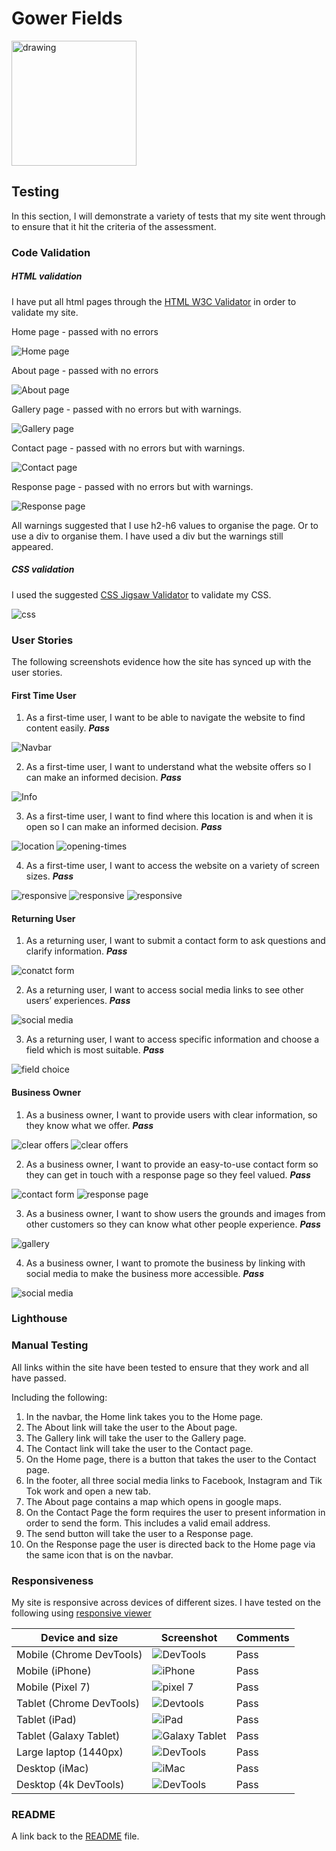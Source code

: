 # Gower Fields

<img src="documentation/gower-fields.png" alt="drawing" width="200"/>

## Testing

In this section, I will demonstrate a variety of tests that my site went through to ensure that it hit the criteria of the assessment.

### Code Validation

##### HTML validation

I have put all html pages through the [HTML W3C Validator](https://validator.w3.org) in order to validate my site.

Home page - passed with no errors

![Home page](documentation/html-validation-1.png)

About page - passed with no errors

![About page](documentation/html-validation-2.png)

Gallery page - passed with no errors but with warnings.

![Gallery page](documentation/html-validation-3.png)

Contact page - passed with no errors but with warnings.

![Contact page](documentation/html-validation-4.png)

Response page - passed with no errors but with warnings.

![Response page](documentation/html-validation-5.png)

All warnings suggested that I use h2-h6 values to organise the page. Or to use a div to organise them. I have used a div but the warnings still appeared.

##### CSS validation

I used the suggested [CSS Jigsaw Validator](https://jigsaw.w3.org/css-validator) to validate my CSS.

![css](documentation/css-validation.png)

### User Stories

The following screenshots evidence how the site has synced up with the user stories.

#### First Time User

1. As a first-time user, I want to be able to navigate the website to find content easily. ***Pass***

![Navbar](documentation/navbar.png)

2. As a first-time user, I want to understand what the website offers so I can make an informed decision. ***Pass***

![Info](documentation/user-stories/user-story-2.png)

3. As a first-time user, I want to find where this location is and when it is open so I can make an informed decision. ***Pass***

![location](documentation/user-stories/user-story-3.png)
![opening-times](documentation/user-stories/user-story-3-1.png)

4. As a first-time user, I want to access the website on a variety of screen sizes. ***Pass***

![responsive](documentation/user-stories/user-story-4.png)
![responsive](documentation/user-stories/user-story-4-1.png)
![responsive](documentation/user-stories/user-story-4-2.png)

#### Returning User

1. As a returning user, I want to submit a contact form to ask questions and clarify information. ***Pass***

![conatct form](documentation/user-stories/user-story-5.png)

2. As a returning user, I want to access social media links to see other users’ experiences. ***Pass***

![social media](documentation/user-stories/user-story-6.png)

3. As a returning user, I want to access specific information and choose a field which is most suitable. ***Pass***

![field choice](documentation/user-stories/user-story-7.png)

#### Business Owner

1. As a business owner, I want to provide users with clear information, so they know what we offer. ***Pass***

![clear offers](documentation/user-stories/user-story-8.png)
![clear offers](documentation/user-stories/user-story-2.png)

2. As a business owner, I want to provide an easy-to-use contact form so they can get in touch with a response page so they feel valued. ***Pass***

![contact form](documentation/user-stories/user-story-9.png)
![response page](documentation/user-stories/user-story-9-1.png)

3. As a business owner, I want to show users the grounds and images from other customers so they can know what other people experience. ***Pass***

![gallery](documentation/user-stories/user-story-10.png)

4. As a business owner, I want to promote the business by linking with social media to make the business more accessible. ***Pass***

![social media](documentation/user-stories/user-story-6.png)

### Lighthouse

### Manual Testing

All links within the site have been tested to ensure that they work and all have passed.

Including the following:

1. In the navbar, the Home link takes you to the Home page.
2. The About link will take the user to the About page.
3. The Gallery link will take the user to the Gallery page.
4. The Contact link will take the user to the Contact page.
5. On the Home page, there is a button that takes the user to the Contact page.
6. In the footer, all three social media links to Facebook, Instagram and Tik Tok work and open a new tab.
7. The About page contains a map which opens in google maps.
8. On the Contact Page the form requires the user to present information in order to send the form. This includes a valid email address.
9. The send button will take the user to a Response page.
10. On the Response page the user is directed back to the Home page via the same icon that is on the navbar.

### Responsiveness

My site is responsive across devices of different sizes. I have tested on the following using [responsive viewer](https://responsiveviewer.org/)

| Device and size | Screenshot | Comments
| --- | --- | --- |
| Mobile (Chrome DevTools) | ![DevTools](documentation/responsiveness/mobile-home.png) | Pass |
| Mobile (iPhone) | ![iPhone](documentation/responsiveness/iPhone.png) | Pass |
| Mobile (Pixel 7) | ![pixel 7](documentation/responsiveness/pixel-7-pro.png) | Pass |
| Tablet (Chrome DevTools) | ![Devtools](documentation/responsiveness/tablet-about.png) | Pass |
| Tablet (iPad) | ![iPad](documentation/responsiveness/ipad-about.png) | Pass |
| Tablet (Galaxy Tablet) | ![Galaxy Tablet](documentation/responsiveness/galaxy-tab-about.png) | Pass |
| Large laptop (1440px) | ![DevTools](documentation/responsiveness/laptop-gallery.png) | Pass |
| Desktop (iMac) | ![iMac](documentation/responsiveness/imac-gallery.png) | Pass |
| Desktop (4k DevTools) | ![DevTools](documentation/responsiveness/4k-gallery.png) | Pass |

### README

A link back to the [README](README.md) file.